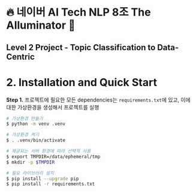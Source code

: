 # 🔥 네이버 AI Tech NLP 8조 The AIluminator 🌟
## Level 2 Project - Topic Classification to Data-Centric

# 2. Installation and Quick Start
**Step 1.** 프로젝트에 필요한 모든 dependencies는 `requirements.txt`에 있고, 이에 대한 가상환경을 생성해서 프로젝트를 실행
```sh
# 가상환경 만들기
$ python -m venv .venv

# 가상환경 켜기
$ . .venv/bin/activate

# 제공되는 서버 환경에 따라 선택적 사용
$ export TMPDIR=/data/ephemeral/tmp 
$ mkdir -p $TMPDIR

# 필요 라이브러리 설치
$ pip install --upgrade pip
$ pip install -r requirements.txt
```

